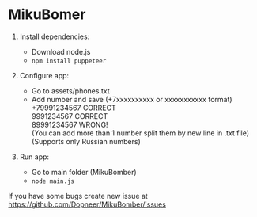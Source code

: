 # MikuBomer

1. Install dependencies:
	+ Download node.js
	+ ```npm install puppeteer```

2. Configure app:
	+ Go to assets/phones.txt
	+ Add number and save (+7xxxxxxxxxx or xxxxxxxxxxx format)<br />
	+79991234567 CORRECT<br />
	9991234567 CORRECT<br />
	89991234567 WRONG!<br />
	(You can add more than 1 number split them by new line in .txt file)<br />
	(Supports only Russian numbers)

3. Run app:
	+ Go to main folder (MikuBomber)
	+ ```node main.js```



If you have some bugs create new issue at https://github.com/Dopneer/MikuBomber/issues  
